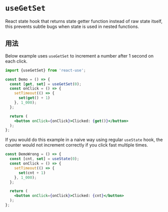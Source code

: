 # `useGetSet`

React state hook that returns state getter function instead of
raw state itself, this prevents subtle bugs when state is used
in nested functions.


## 用法

Below example uses `useGetSet` to increment a number after 1 second
on each click.

```jsx
import {useGetSet} from 'react-use';

const Demo = () => {
  const [get, set] = useGetSet(0);
  const onClick = () => {
    setTimeout(() => {
      set(get() + 1)
    }, 1_000);
  };

  return (
    <button onClick={onClick}>Clicked: {get()}</button>
  );
};
```

If you would do this example in a naive way using regular `useState`
hook, the counter would not increment correctly if you click fast multiple times.

```jsx
const DemoWrong = () => {
  const [cnt, set] = useState(0);
  const onClick = () => {
    setTimeout(() => {
      set(cnt + 1)
    }, 1_000);
  };

  return (
    <button onClick={onClick}>Clicked: {cnt}</button>
  );
};
```
